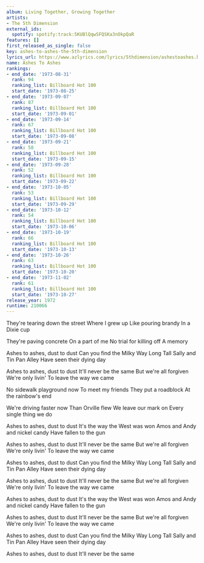 ```yaml
---
album: Living Together, Growing Together
artists:
- The 5th Dimension
external_ids:
  spotify: spotify:track:5KUBlQqwSFQSKa3nOkpQaR
features: []
first_released_as_single: false
key: ashes-to-ashes-the-5th-dimension
lyrics_url: https://www.azlyrics.com/lyrics/5thdimension/ashestoashes.html
name: Ashes To Ashes
rankings:
- end_date: '1973-08-31'
  rank: 94
  ranking_list: Billboard Hot 100
  start_date: '1973-08-25'
- end_date: '1973-09-07'
  rank: 87
  ranking_list: Billboard Hot 100
  start_date: '1973-09-01'
- end_date: '1973-09-14'
  rank: 67
  ranking_list: Billboard Hot 100
  start_date: '1973-09-08'
- end_date: '1973-09-21'
  rank: 58
  ranking_list: Billboard Hot 100
  start_date: '1973-09-15'
- end_date: '1973-09-28'
  rank: 52
  ranking_list: Billboard Hot 100
  start_date: '1973-09-22'
- end_date: '1973-10-05'
  rank: 53
  ranking_list: Billboard Hot 100
  start_date: '1973-09-29'
- end_date: '1973-10-12'
  rank: 54
  ranking_list: Billboard Hot 100
  start_date: '1973-10-06'
- end_date: '1973-10-19'
  rank: 66
  ranking_list: Billboard Hot 100
  start_date: '1973-10-13'
- end_date: '1973-10-26'
  rank: 63
  ranking_list: Billboard Hot 100
  start_date: '1973-10-20'
- end_date: '1973-11-02'
  rank: 61
  ranking_list: Billboard Hot 100
  start_date: '1973-10-27'
release_year: 1972
runtime: 210066
---
```

They're tearing down the street
Where I grew up
Like pouring brandy
In a Dixie cup

They're paving concrete
On a part of me
No trial for killing off
A memory

Ashes to ashes, dust to dust
Can you find the Milky Way
Long Tall Sally and Tin Pan Alley
Have seen their dying day

Ashes to ashes, dust to dust
It'll never be the same
But we're all forgiven
We're only livin'
To leave the way we came

No sidewalk playground now
To meet my friends
They put a roadblock
At the rainbow's end

We're driving faster now
Than Orville flew
We leave our mark on
Every single thing we do

Ashes to ashes, dust to dust
It's the way the West was won
Amos and Andy and nickel candy
Have fallen to the gun

Ashes to ashes, dust to dust
It'll never be the same
But we're all forgiven
We're only livin'
To leave the way we came

Ashes to ashes, dust to dust
Can you find the Milky Way
Long Tall Sally and Tin Pan Alley
Have seen their dying day

Ashes to ashes, dust to dust
It'll never be the same
But we're all forgiven
We're only livin'
To leave the way we came

Ashes to ashes, dust to dust
It's the way the West was won
Amos and Andy and nickel candy
Have fallen to the gun

Ashes to ashes, dust to dust
It'll never be the same
But we're all forgiven
We're only livin'
To leave the way we came

Ashes to ashes, dust to dust
Can you find the Milky Way
Long Tall Sally and Tin Pan Alley
Have seen their dying day

Ashes to ashes, dust to dust
It'll never be the same
